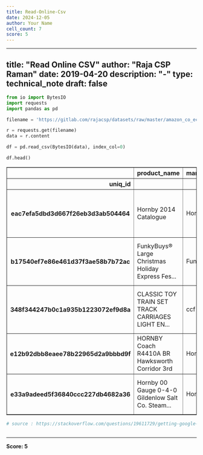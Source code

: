 ```yaml
---
title: Read-Online-Csv
date: 2024-12-05
author: Your Name
cell_count: 7
score: 5
---
```


---
title: "Read Online CSV"
author: "Raja CSP Raman"
date: 2019-04-20
description: "-"
type: technical_note
draft: false
---

```python
from io import BytesIO
import requests
import pandas as pd
```


```python
filename = 'https://gitlab.com/rajacsp/datasets/raw/master/amazon_co_ecommerce_sample.csv'

r = requests.get(filename)
data = r.content
```


```python
df = pd.read_csv(BytesIO(data), index_col=0)
```


```python
df.head()
```




<div>
<style scoped>
    .dataframe tbody tr th:only-of-type {
        vertical-align: middle;
    }

    .dataframe tbody tr th {
        vertical-align: top;
    }

    .dataframe thead th {
        text-align: right;
    }
</style>
<table border="1" class="dataframe">
  <thead>
    <tr style="text-align: right;">
      <th></th>
      <th>product_name</th>
      <th>manufacturer</th>
      <th>price</th>
      <th>number_available_in_stock</th>
      <th>number_of_reviews</th>
      <th>number_of_answered_questions</th>
      <th>average_review_rating</th>
      <th>amazon_category_and_sub_category</th>
      <th>customers_who_bought_this_item_also_bought</th>
      <th>description</th>
      <th>product_information</th>
      <th>product_description</th>
      <th>items_customers_buy_after_viewing_this_item</th>
      <th>customer_questions_and_answers</th>
      <th>customer_reviews</th>
      <th>sellers</th>
    </tr>
    <tr>
      <th>uniq_id</th>
      <th></th>
      <th></th>
      <th></th>
      <th></th>
      <th></th>
      <th></th>
      <th></th>
      <th></th>
      <th></th>
      <th></th>
      <th></th>
      <th></th>
      <th></th>
      <th></th>
      <th></th>
      <th></th>
    </tr>
  </thead>
  <tbody>
    <tr>
      <th>eac7efa5dbd3d667f26eb3d3ab504464</th>
      <td>Hornby 2014 Catalogue</td>
      <td>Hornby</td>
      <td>£3.42</td>
      <td>5 new</td>
      <td>15.0</td>
      <td>1.0</td>
      <td>4.9 out of 5 stars</td>
      <td>Hobbies &gt; Model Trains &amp; Railway Sets &gt; Rail V...</td>
      <td>http://www.amazon.co.uk/Hornby-R8150-Catalogue...</td>
      <td>Product Description Hornby 2014 Catalogue Box ...</td>
      <td>Technical Details Item Weight640 g Product Dim...</td>
      <td>Product Description Hornby 2014 Catalogue Box ...</td>
      <td>http://www.amazon.co.uk/Hornby-R8150-Catalogue...</td>
      <td>Does this catalogue detail all the previous Ho...</td>
      <td>Worth Buying For The Pictures Alone (As Ever) ...</td>
      <td>{"seller"=&gt;[{"Seller_name_1"=&gt;"Amazon.co.uk", ...</td>
    </tr>
    <tr>
      <th>b17540ef7e86e461d37f3ae58b7b72ac</th>
      <td>FunkyBuys® Large Christmas Holiday Express Fes...</td>
      <td>FunkyBuys</td>
      <td>£16.99</td>
      <td>NaN</td>
      <td>2.0</td>
      <td>1.0</td>
      <td>4.5 out of 5 stars</td>
      <td>Hobbies &gt; Model Trains &amp; Railway Sets &gt; Rail V...</td>
      <td>http://www.amazon.co.uk/Christmas-Holiday-Expr...</td>
      <td>Size Name:Large FunkyBuys® Large Christmas Hol...</td>
      <td>Technical Details Manufacturer recommended age...</td>
      <td>Size Name:Large FunkyBuys® Large Christmas Hol...</td>
      <td>http://www.amazon.co.uk/Christmas-Holiday-Expr...</td>
      <td>can you turn off sounds // hi no you cant turn...</td>
      <td>Four Stars // 4.0 // 18 Dec. 2015 // By\n    \...</td>
      <td>{"seller"=&gt;{"Seller_name_1"=&gt;"UHD WHOLESALE", ...</td>
    </tr>
    <tr>
      <th>348f344247b0c1a935b1223072ef9d8a</th>
      <td>CLASSIC TOY TRAIN SET TRACK CARRIAGES LIGHT EN...</td>
      <td>ccf</td>
      <td>£9.99</td>
      <td>2 new</td>
      <td>17.0</td>
      <td>2.0</td>
      <td>3.9 out of 5 stars</td>
      <td>Hobbies &gt; Model Trains &amp; Railway Sets &gt; Rail V...</td>
      <td>http://www.amazon.co.uk/Classic-Train-Lights-B...</td>
      <td>BIG CLASSIC TOY TRAIN SET TRACK CARRIAGE LIGHT...</td>
      <td>Technical Details Manufacturer recommended age...</td>
      <td>BIG CLASSIC TOY TRAIN SET TRACK CARRIAGE LIGHT...</td>
      <td>http://www.amazon.co.uk/Train-With-Tracks-Batt...</td>
      <td>What is the gauge of the track // Hi Paul.Trut...</td>
      <td>**Highly Recommended!** // 5.0 // 26 May 2015 ...</td>
      <td>{"seller"=&gt;[{"Seller_name_1"=&gt;"DEAL-BOX", "Sel...</td>
    </tr>
    <tr>
      <th>e12b92dbb8eaee78b22965d2a9bbbd9f</th>
      <td>HORNBY Coach R4410A BR Hawksworth Corridor 3rd</td>
      <td>Hornby</td>
      <td>£39.99</td>
      <td>NaN</td>
      <td>1.0</td>
      <td>2.0</td>
      <td>5.0 out of 5 stars</td>
      <td>Hobbies &gt; Model Trains &amp; Railway Sets &gt; Rail V...</td>
      <td>NaN</td>
      <td>Hornby 00 Gauge BR Hawksworth 3rd Class W 2107...</td>
      <td>Technical Details Item Weight259 g Product Dim...</td>
      <td>Hornby 00 Gauge BR Hawksworth 3rd Class W 2107...</td>
      <td>NaN</td>
      <td>NaN</td>
      <td>I love it // 5.0 // 22 July 2013 // By\n    \n...</td>
      <td>NaN</td>
    </tr>
    <tr>
      <th>e33a9adeed5f36840ccc227db4682a36</th>
      <td>Hornby 00 Gauge 0-4-0 Gildenlow Salt Co. Steam...</td>
      <td>Hornby</td>
      <td>£32.19</td>
      <td>NaN</td>
      <td>3.0</td>
      <td>2.0</td>
      <td>4.7 out of 5 stars</td>
      <td>Hobbies &gt; Model Trains &amp; Railway Sets &gt; Rail V...</td>
      <td>http://www.amazon.co.uk/Hornby-R6367-RailRoad-...</td>
      <td>Product Description Hornby RailRoad 0-4-0 Gild...</td>
      <td>Technical Details Item Weight159 g Product Dim...</td>
      <td>Product Description Hornby RailRoad 0-4-0 Gild...</td>
      <td>http://www.amazon.co.uk/Hornby-R2672-RailRoad-...</td>
      <td>NaN</td>
      <td>Birthday present // 5.0 // 14 April 2014 // By...</td>
      <td>NaN</td>
    </tr>
  </tbody>
</table>
</div>




```python
# source : https://stackoverflow.com/questions/19611729/getting-google-spreadsheet-csv-into-a-pandas-dataframe
```


```python

```


---
**Score: 5**